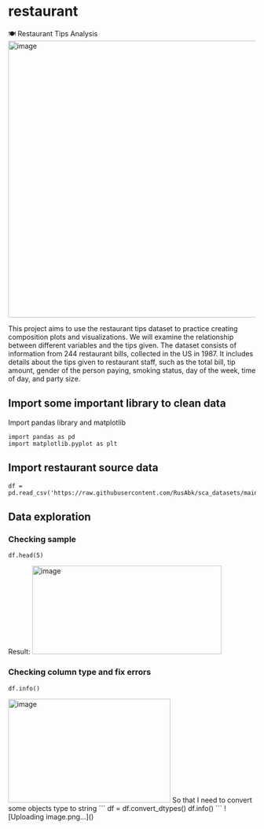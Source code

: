 # restaurant
🍽️ Restaurant Tips Analysis
<img width="1000" height="563" alt="image" src="https://github.com/user-attachments/assets/800df8a4-1e81-4cb7-a551-066b3432df32" />

This project aims to use the restaurant tips dataset to practice creating composition plots and visualizations. We will examine the relationship between different variables and the tips given.
The dataset consists of information from 244 restaurant bills, collected in the US in 1987.
It includes details about the tips given to restaurant staff, such as the total bill, tip amount, gender of the person paying, smoking status, day of the week, time of day, and party size.
## Import some important library to clean data
Import pandas library and matplotlib
```
import pandas as pd
import matplotlib.pyplot as plt
```
## Import restaurant source data 
```
df = pd.read_csv('https://raw.githubusercontent.com/RusAbk/sca_datasets/main/tips.csv')
```
## Data exploration
### Checking sample
```
df.head(5)
```
Result: 
<img width="385" height="180" alt="image" src="https://github.com/user-attachments/assets/9d14e8e2-3260-46b3-afb6-96055b1f2d8d" />
### Checking column type and fix errors
```
df.info()
```
<img width="330" height="211" alt="image" src="https://github.com/user-attachments/assets/26a2ea3a-531f-42f0-8987-d63b1e52e73c" />
So that I need to convert some objects type to string
```
df = df.convert_dtypes()
df.info()
```
![Uploading image.png…]()
